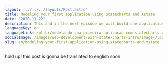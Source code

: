 ```yaml
---
layout: '../../../layouts/Post.astro'
title: Modeling your first application using Statecharts and Xstate
date: "2020-11-22"
description: This and in the next episode we will build one application using StateChart and Xstate.
languageKey: en
languageLink: /pt-br/modelando-sua-primeira-aplicacao-com-statecharts-e-xstate
socialImage: /images/web-development-with-state-charts-intro/image-7.png
slug: en/modeling-your-first-application-using-statecharts-and-xstate
---
```


hold up! this post is gonna be translated to english soon.